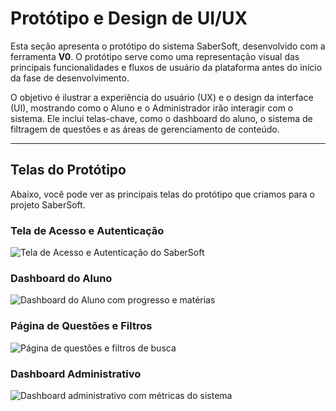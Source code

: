 # Protótipo e Design de UI/UX

Esta seção apresenta o protótipo do sistema SaberSoft, desenvolvido com a ferramenta **V0**. O protótipo serve como uma representação visual das principais funcionalidades e fluxos de usuário da plataforma antes do início da fase de desenvolvimento.

O objetivo é ilustrar a experiência do usuário (UX) e o design da interface (UI), mostrando como o Aluno e o Administrador irão interagir com o sistema. Ele inclui telas-chave, como o dashboard do aluno, o sistema de filtragem de questões e as áreas de gerenciamento de conteúdo.

---

## Telas do Protótipo

Abaixo, você pode ver as principais telas do protótipo que criamos para o projeto SaberSoft.

### Tela de Acesso e Autenticação

![Tela de Acesso e Autenticação do SaberSoft](caminho-da-imagem-1.png)

### Dashboard do Aluno

![Dashboard do Aluno com progresso e matérias](caminho-da-imagem-2.png)

### Página de Questões e Filtros

![Página de questões e filtros de busca](caminho-da-imagem-3.png)

### Dashboard Administrativo

![Dashboard administrativo com métricas do sistema](caminho-da-imagem-4.png)